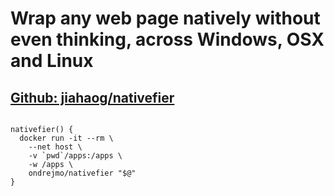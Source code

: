 # Wrap any web page natively without even thinking, across Windows, OSX and Linux
## [Github: jiahaog/nativefier](https://github.com/jiahaog/nativefier)
<pre>
<code>
nativefier() {  
  docker run -it --rm \
    --net host \
    -v `pwd`/apps:/apps \
    -w /apps \
    ondrejmo/nativefier "$@"  
}  
</code>
</pre>
